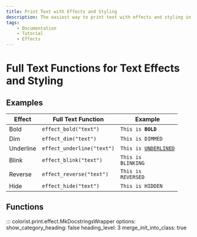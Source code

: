 ```yaml
---
title: Print Text with Effects and Styling
description: The easiest way to print text with effects and styling in terminal output using Colorist for Python. This documentation includes code examples.
tags:
    - Documentation
    - Tutorial
    - Effects
---
```


# Full Text Functions for Text Effects and Styling
## Examples

| Effect           | Full Text Function         | Example |
| ---------------- | -------------------------- | ------- |
| Bold             | `effect_bold("text")`      | <code>This is <strong>BOLD</strong></code> |
| Dim              | `effect_dim("text")`       | <code>This is <span class="effect-dimmed">DIMMED</span></code> |
| Underline        | `effect_underline("text")` | <code>This is <u>UNDERLINED</u></code> |
| Blink            | `effect_blink("text")`     | <code>This is <span class="effect-blinking">BLINKING</span></code> |
| Reverse          | `effect_reverse("text")`   | <code>This is <span class="bg-bright-white">REVERSED</span></code> |
| Hide             | `effect_hide("text")`      | <code>This is <span class="effect-hidden">HIDDEN</span></code> |

## Functions
::: colorist.print.effect.MkDocstringsWrapper
    options:
      show_category_heading: false
      heading_level: 3
      merge_init_into_class: true
